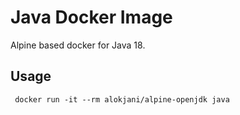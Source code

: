 # Java Docker Image

Alpine based docker for Java 18.

## Usage

     docker run -it --rm alokjani/alpine-openjdk java